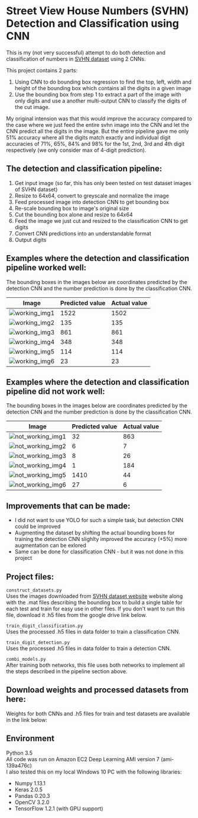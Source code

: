 # Street View House Numbers (SVHN) Detection and Classification using CNN

This is my (not very successful) attempt to do both detection and classification of numbers in [SVHN dataset](http://ufldl.stanford.edu/housenumbers/) using 2 CNNs.
  
This project contains 2 parts:  
1. Using CNN to do bounding box regression to find the top, left, width and height of the bounding box
which contains all the digits in a given image  
2. Use the bounding box from step 1 to extract a part of the image with only digits and use a 
another multi-output CNN to classify the digits of the cut image.  
  
My original intension was that this would improve the accuracy compared to the case where we just
feed the entire svhn image into the CNN and let the CNN predict all the digits in the image. But the 
entire pipeline gave me only 51% accuracy where all the digits match exactly and individual 
digit accuracies of 71%, 65%, 84% and 98% for the 1st, 2nd, 3rd and 4th digit respectively (we only consider max of 4-digit prediction).  

## The detection and classification pipeline:   
1. Get input image (so far, this has only been tested on test dataset images of SVHN dataset)  
2. Resize to 64x64, convert to greyscale and normalize the image  
3. Feed processed image into detection CNN to get bounding box  
4. Re-scale bounding box to image's original size  
5. Cut the bounding box alone and resize to 64x64  
6. Feed the image we just cut and resized to the classification CNN to get digits  
7. Convert CNN predictions into an understandable format  
8. Output digits  

## Examples where the detection and classification pipeline worked well:  
The bounding boxes in the images below are coordinates predicted by the detection CNN and the number prediction is done by the classification CNN.  
  
| Image  | Predicted value | Actual value |
| ------------- | ------------- | ------------- |
| ![working_img1](https://github.com/pavitrakumar78/Street-View-House-Numbers-SVHN-Detection-and-Classification-using-CNN/blob/master/correctly%20classified%20examples/TEST_ID_10045.png)   | 1522  | 1502  |
| ![working_img2](https://github.com/pavitrakumar78/Street-View-House-Numbers-SVHN-Detection-and-Classification-using-CNN/blob/master/correctly%20classified%20examples/TEST_ID_1648.png)   | 135  | 135 |
| ![working_img3](https://github.com/pavitrakumar78/Street-View-House-Numbers-SVHN-Detection-and-Classification-using-CNN/blob/master/correctly%20classified%20examples/TEST_ID_2458.png)   | 861 | 861 |
| ![working_img4](https://github.com/pavitrakumar78/Street-View-House-Numbers-SVHN-Detection-and-Classification-using-CNN/blob/master/correctly%20classified%20examples/TEST_ID_2604.png)  | 348 | 348 |
| ![working_img5](https://github.com/pavitrakumar78/Street-View-House-Numbers-SVHN-Detection-and-Classification-using-CNN/blob/master/correctly%20classified%20examples/TEST_ID_7141.png)   | 114 | 114 |
| ![working_img6](https://github.com/pavitrakumar78/Street-View-House-Numbers-SVHN-Detection-and-Classification-using-CNN/blob/master/correctly%20classified%20examples/TEST_ID_7638.png)   | 23 | 23 |
  
  
## Examples where the detection and classification pipeline did not work well:  
The bounding boxes in the images below are coordinates predicted by the detection CNN and the number prediction is done by the classification CNN.  

| Image  | Predicted value | Actual value |
| ------------- | ------------- | ------------- |
| ![not_working_img1](https://github.com/pavitrakumar78/Street-View-House-Numbers-SVHN-Detection-and-Classification-using-CNN/blob/master/wrongly%20classified%20examples/TEST_ID_1017.png)  | 32 | 863 |
| ![not_working_img2](https://github.com/pavitrakumar78/Street-View-House-Numbers-SVHN-Detection-and-Classification-using-CNN/blob/master/wrongly%20classified%20examples/TEST_ID_10271.png)   | 6 | 7 |
| ![not_working_img3](https://github.com/pavitrakumar78/Street-View-House-Numbers-SVHN-Detection-and-Classification-using-CNN/blob/master/wrongly%20classified%20examples/TEST_ID_12285.png)   | 8 | 26 |
| ![not_working_img4](https://github.com/pavitrakumar78/Street-View-House-Numbers-SVHN-Detection-and-Classification-using-CNN/blob/master/wrongly%20classified%20examples/TEST_ID_2532.png)  | 1 | 184 |
| ![not_working_img5](https://github.com/pavitrakumar78/Street-View-House-Numbers-SVHN-Detection-and-Classification-using-CNN/blob/master/wrongly%20classified%20examples/TEST_ID_4350.png)   | 1410 | 44 |
| ![not_working_img6](https://github.com/pavitrakumar78/Street-View-House-Numbers-SVHN-Detection-and-Classification-using-CNN/blob/master/wrongly%20classified%20examples/TEST_ID_5772.png)   | 27 | 6 |

## Improvements that can be made:  
* I did not want to use YOLO for such a simple task, but detection CNN could be improved  
* Augmenting the dataset by shifting the actual bounding boxes for training the detection CNN slighlty improved the accuracy (+5%) 
more augmentation can be exlored  
* Same can be done for classification CNN - but it was not done in this project  

## Project files:
`construct_datasets.py`  
Uses the images downloaded from [SVHN dataset website](http://ufldl.stanford.edu/housenumbers/)  website along with the .mat files describing the bounding box to build a single table for each test and train for easy use in other files. If you don't want to run this file, download it .h5 files from the google drive link below.
  
`train_digit_classification.py`  
Uses the processed .h5 files in data folder to train a classification CNN.  
  
`train_digit_detection.py`  
Uses the processed .h5 files in data folder to train a detection CNN.  
  
`combi_models.py`  
After training both networks, this file uses both networks to implement all the steps described in the pipeline section above.  
  
## Download weights and processed datasets from here:
Weights for both CNNs and .h5 files for train and test datasets are available in the link below:   
   

## Environment
Python 3.5  
All code was run on Amazon EC2 Deep Learning AMI version 7 (ami-139a476c)  
I also tested this on my local Windows 10 PC with the following libraries:  
* Numpy 1.13.1  
* Keras 2.0.5  
* Pandas 0.20.3  
* OpenCV 3.2.0  
* TensorFlow 1.2.1 (with GPU support)  
